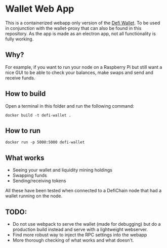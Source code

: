 # Wallet Web App
This is a containerized webapp only version of the [Defi Wallet](https://github.com/DefiCh/app). To be used in conjunction with the wallet-proxy that can also be found
in this repository. As the app is made as an electron app, not all functionality is fully working.

## Why?
For example, if you want to run your node on a Raspberry Pi but still want a nice GUI to be able to check your balances, make swaps and send and receive funds.

## How to build
Open a terminal in this folder and run the following command:

`docker build -t defi-wallet .`

## How to run
`docker run -p 5000:5000 defi-wallet`

## What works
* Seeing your wallet and liquidity mining holdings
* Swapping funds
* Sending/receiving tokens

All these have been tested when connected to a DefiChain node that had a wallet running on the node.

## TODO:
* Do not use webpack to serve the wallet (made for debugging) but do a production build instead and serve with a lightweight webserver.
* Find more robust way to inject the RPC settings into the webapp
* More thorough checking of what works and what doesn't.

